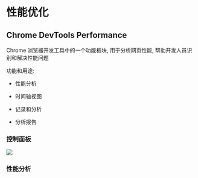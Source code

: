 # 性能优化

## Chrome DevTools Performance

Chrome 浏览器开发工具中的一个功能板块, 用于分析网页性能, 帮助开发人员识别和解决性能问题

功能和用途:

- 性能分析

- 时间轴视图

- 记录和分析

- 分析报告

### 控制面板

![](https://image.xjq.icu/2024/7/19/1721394007744_image.png)

### 性能分析
